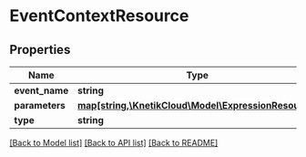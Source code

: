 # EventContextResource

## Properties
Name | Type | Description | Notes
------------ | ------------- | ------------- | -------------
**event_name** | **string** |  | [optional] 
**parameters** | [**map[string,\KnetikCloud\Model\ExpressionResource]**](ExpressionResource.md) |  | [optional] 
**type** | **string** |  | [optional] 

[[Back to Model list]](../README.md#documentation-for-models) [[Back to API list]](../README.md#documentation-for-api-endpoints) [[Back to README]](../README.md)


